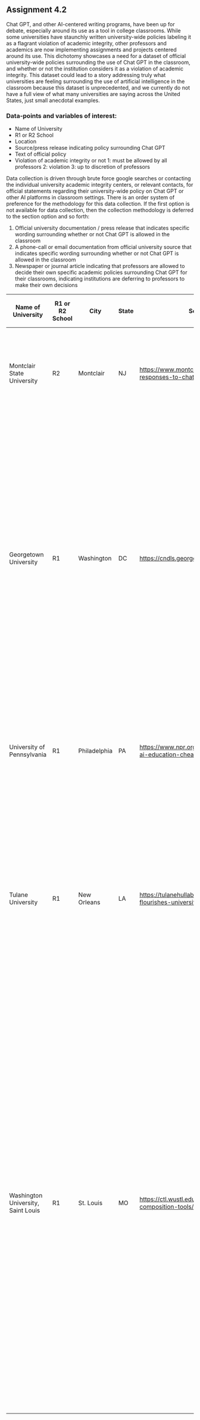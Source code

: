 ## Assignment 4.2
Chat GPT, and other AI-centered writing programs, have been up for debate, especially around its use as a tool in college classrooms. While some universities have staunchly written university-wide policies labeling it as a flagrant violation of academic integrity, other professors and academics are now implementing assignments and projects centered around its use. 
This dichotomy showcases a need for a dataset of official university-wide policies surrounding the use of Chat GPT in the classroom, and whether or not the institution considers it as a violation of academic integrity. This dataset could lead to a story addressing truly what universities are feeling surrounding the use of artificial intelligence in the classroom because this dataset is unprecedented, and we currently do not have a full view of what many universities are saying across the United States, just small anecdotal examples. 

### Data-points and variables of interest:
- Name of University
- R1 or R2 School
- Location
- Source/press release indicating policy surrounding Chat GPT
- Text of official policy
- Violation of academic integrity or not
  1: must be allowed by all professors
  2: violation
  3: up to discretion of professors

Data collection is driven through brute force google searches or contacting the individual university academic integrity centers, or relevant contacts, for official statements regarding their university-wide policy on Chat GPT or other AI platforms in classroom settings. There is an order system of preference for the methodology for this data collection. If the first option is not available for data collection, then the collection methodology is deferred to the section option and so forth:
1. Official university documentation / press release that indicates specific wording surrounding whether or not Chat GPT is allowed in the classroom
2. A phone-call or email documentation from official university source that indicates specific wording surrounding whether or not Chat GPT is allowed in the classroom 
3. Newspaper or journal article indicating that professors are allowed to decide their own specific academic policies surrounding Chat GPT for their classrooms, indicating institutions are deferring to professors to make their own decisions


| Name of University                 | R1 or R2 School | City         | State | Source/Press Release                                                                             | Text of official policy                                                                                                                                                                                                                                                                                                                                                                                                                                                                                                                                                                                                                                                | Violation of academic integrity |
|------------------------------------|-----------------|--------------|-------|--------------------------------------------------------------------------------------------------|------------------------------------------------------------------------------------------------------------------------------------------------------------------------------------------------------------------------------------------------------------------------------------------------------------------------------------------------------------------------------------------------------------------------------------------------------------------------------------------------------------------------------------------------------------------------------------------------------------------------------------------------------------------------|---------------------------------|
| Montclair State University         | R2              | Montclair    | NJ    | https://www.montclair.edu/faculty-excellence/practical-responses-to-chat-gpt/                    | "Tell them that using ChatGPT is academically dishonest, akin to paying a person to write your paper, take your test, or complete your assignment."                                                                                                                                                                                                                                                                                                                                                                                                                                                                                                                    |                               2 |
| Georgetown University              | R1              | Washington   | DC    | https://cndls.georgetown.edu/ai-composition-tools/                                               | Different faculty will have different expectations about whether and how students can use AI tools, so being transparent about your expectations is essential. If you want to forbid using AI tools, be explicit about this on your syllabus, as with this one here. If you allow these tools but want them to be acknowledged (cited or referenced), explain that on your syllabus. See some approaches below or the policies linked here and consider including in your syllabus:                                                                                                                                                                                    |                               3 |
| University of Pennsylvania         | R1              | Philadelphia | PA    | https://www.npr.org/2023/01/26/1151499213/chatgpt-ai-education-cheating-classroom-wharton-school | This year, Mollick is not only allowing his students to use ChatGPT, they are required to. And he has formally adopted an A.I. policy into his syllabus for the first time.                                                                                                                                                                                                                                                                                                                                                                                                                                                                                            |                               3 |
| Tulane University                  | R1              | New Orleans  | LA    | https://tulanehullabaloo.com/62237/news/as-chat-gpt-flourishes-university-debates-its-merits/    | Will Tulane ban the chatbot?   “No,” Forman said. Instead, Tulane will leave it up to faculty to decide the rules in each class. Some professors have sought to stop students from using it. Others are exploring its values. It is likely students will encounter professors on both sides of the debate this semester.                                                                                                                                                                                                                                                                                                                                               |                               3 |
| Washington University, Saint Louis | R1              | St. Louis    | MO    | https://ctl.wustl.edu/resources/chatgpt-and-ai-composition-tools/                                | Update your syllabus language: Our syllabus template now has additional language added specifying that the unauthorized use of AI-content generators is a form of academic dishonesty. Incentivize the learning process, not just the product: Asking students to submit one final perfect paper for an A may increase the odds of cheating. Instead, provide points for behaviors and habits associated with learning such as articulating ideas, failing, improving, and reflecting on one’s learning. For essays, this may be outlining, drafting, reviewing, and revising, which are essential skills for students to develop in the thinking and writing process. |                               3 |

